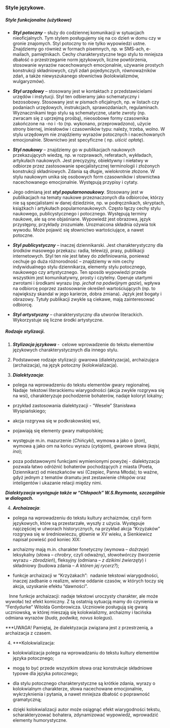 ### **Style językowe.**
 
##### **Style funkcjonalne (użytkowe)**

- ***Styl potoczny*** – służy do codziennej komunikacji w sytuacjach nieoficjalnych. Tym stylem posługujemy się na co dzień w domu czy w gronie znajomych. Styl potoczny to nie tylko wypowiedzi ustne. Znajdziemy go również w formach pisemnych, np. w SMS-ach, e-mailach, pamiętnikach. Cechy charakterystyczne tego stylu to mniejsza dbałość o przestrzeganie norm językowych, liczne powtórzenia, stosowanie wyrazów nacechowanych emocjonalnie, używanie prostych konstrukcji składniowych, czyli zdań pojedynczych, równoważników zdań, a także niewyszukanego słownictwa (kolokwializmów, wulgaryzmów). 


- ***Styl urzędowy*** – stosowany jest w kontaktach z przedstawicielami urzędów i instytucji. Styl ten odbieramy jako schematyczny i bezosobowy. Stosowany jest w pismach oficjalnych, np. w listach czy podaniach urzędowych, instrukcjach, sprawozdaniach, regulaminach. Wyznacznikami tego stylu są schematyczne, utarte zwroty (np. zwracam się z uprzejmą prośbą), nieosobowe formy czasownika zakończone na -no i -to (np. wykonano, przeprowadzono), użycie strony biernej, imiesłowów i czasowników typu: należy, trzeba, wolno. W stylu urzędowym nie znajdziemy wyrazów potocznych i nacechowanych emocjonalnie. Słownictwo jest specyficzne ( np. _uiścić opłatę_).

- ***Styl naukowy*** – znajdziemy go w publikacjach naukowych przekazujących wiedzę, np. w rozprawach, referatach, wykładach, artykułach naukowych. Jest precyzyjny, obiektywny i niełatwy w odbiorze przez zastosowanie specjalistycznej terminologii i złożonych konstrukcji składniowych. Zdania są długie, wielokrotnie złożone. W stylu naukowym unika się osobowych form czasowników i słownictwa nacechowanego emocjonalnie. Występują przypisy i cytaty.

- Jego odmianą jest ***styl popularnonaukowy***. Stosowany jest w publikacjach na tematy naukowe przeznaczonych dla odbiorców, którzy nie są specjalistami w danej dziedzinie, np. w podręcznikach, skryptach, książkach i artykułach popularnonaukowych. Często łączy cechy stylu naukowego, publicystycznego i potocznego. Występują terminy naukowe, ale są one objaśniane. Wypowiedź jest obrazowa, język przystępny, przykłady zrozumiałe. Urozmaicona składnia ożywia tok wywodu. Może pojawić się słownictwo wartościujące, a nawet potoczne. 

- ***Styl publicystyczny*** – inaczej dziennikarski. Jest charakterystyczny dla środków masowego przekazu: radia, telewizji, prasy, publikacji internetowych. Styl ten nie jest łatwy do zdefiniowania, ponieważ cechuje go duża różnorodność – znajdziemy w nim cechy indywidualnego stylu dziennikarza, elementy stylu potocznego, naukowego czy artystycznego. Ten sposób wypowiedzi przede wszystkim jest komunikatywny, prosty i czytelny. Operuje utartymi zwrotami i środkami wyrazu (np. _jechał na podwójnym gazie_), wpływa na odbiorcę poprzez zastosowanie określeń wartościujących (np. to największy skandal w jego karierze, dobra zmiana). Język jest bogaty i obrazowy. Tytuły publikacji zwykle są ciekawe, mają zainteresować odbiorcę.

- ***Styl artystyczny*** – charakterystyczny dla utworów literackich. Wykorzystuje się liczne środki artystyczne.

##### **Rodzaje stylizacji.**

1. ***Stylizacja językowa*** -  celowe wprowadzenie do tekstu elementów językowych charakterystycznych dla innego stylu.

2. Podstawowe rodzaje stylizacji: gwarowa (dialektyzacja), archaizująca (archaizacja), na język potoczny (kolokwializacja).

3. ***Dialektyzacja***:

- polega na wprowadzeniu do tekstu elementów gwary regionalnej. Nadaje  tekstowi literackiemu wiarygodności (akcja zwykle rozgrywa się na wsi), charakteryzuje pochodzenie bohaterów, nadaje koloryt lokalny;
- przykład zastosowania dialektyzacji - “Wesele” Stanisława Wyspiańskiego;

- akcja rozgrywa się w podkrakowskiej wsi, 
- pojawiają się elementy gwary małopolskiej; 
- występuje m.in. mazurzenie (_Chińcyki_), wymowa a jako o (_pon_), wymowa ą jako om na końcu wyrazu (_cytajom_), gwarowe słowa (_kajsi, ino_);
- poza podstawowymi funkcjami wymienionymi powyżej - dialektyzacja pozwala łatwo odróżnić bohaterów pochodzących z miasta (Poeta, Dziennikarz) od mieszkańców wsi (Czepiec, Panna Młoda); to ważne, gdyż jednym z tematów dramatu jest zestawienie chłopów oraz inteligentów i ukazanie relacji między nimi.

***Dialektyzacja występuje także w “Chłopach” W.S.Reymonta, szczególnie w dialogach.***

4. ***Archaizacja***:

- polega na wprowadzeniu do tekstu kultury archaizmów, czyli form językowych, które są przestarzałe, wyszły z użycia. Występuje najczęściej w utworach historycznych, na przykład akcja “Krzyżaków” rozgrywa się w średniowieczu, głównie w XV wieku, a Sienkiewicz napisał powieść pod koniec XIX:

- archaizmy mają m.in. charakter fonetyczny (wymowa – _doźrzeje_) leksykalny (słowa – _chrobry_, czyli odważny), słowotwórczy (tworzenie wyrazu - _zbrodzień_), fleksyjny (odmiana – _z dzikimi źwierzęty_) i składniowy (budowa zdania – _A któren jej rycerz?_); 
- funkcje archaizacji w “Krzyżakach”:  nadanie tekstowi wiarygodności, inaczej zadbanie o realizm, wierne oddanie czasów, w których toczy się akcja, uzyskanie efektu “dawności”.

   Inne funkcje archaizacji: nadaje tekstowi uroczysty charakter, ale może wywołać też efekt komiczny. Z tą ostatnią sytuacją mamy do czynienia w “Ferdydurke” Witolda Gombrowicza. Uczniowie posługują się gwarą uczniowską, w której mieszają się kolokwializmy, archaizmy i łacińska odmiana wyrazów (_buda, podwika, novus kolegus_).

***UWAGA! Pamiętaj, że dialektyzacja związana jest z przestrzenią, a archaizacja z czasem.

4. ***Kolokwializacja:

- kolokwializacja polega na wprowadzaniu do tekstu kultury elementów języka potocznego;

- mogą to być przede wszystkim słowa oraz konstrukcje składniowe typowe dla języka potocznego; 

- dla stylu potocznego charakterystyczne są krótkie zdania, wyrazy o kolokwialnym charakterze, słowa nacechowane emocjonalnie, wykrzyknienia i pytania, a nawet mniejsza dbałość o poprawność gramatyczną;

- dzięki kolokwializacji autor może osiągnąć efekt wiarygodności tekstu, scharakteryzować bohatera, zdynamizować wypowiedź, wprowadzić elementy humorystyczne.